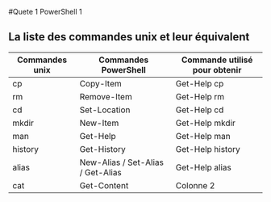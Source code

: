 #Quete 1 PowerShell 1
## La liste des commandes unix et leur équivalent

|Commandes unix|Commandes PowerShell|  Commande utilisé pour obtenir |
|----------|---------------|---------------------|
| cp| Copy-Item| Get-Help cp |
| rm | Remove-Item | Get-Help rm |
| cd | Set-Location | Get-Help cd |
| mkdir | New-Item | Get-Help mkdir |
| man | Get-Help | Get-Help man |
| history | Get-History | Get-Help history |
| alias | New-Alias / Set-Alias / Get-Alias | Get-Help alias |
| cat | Get-Content | Colonne 2 | Get-Help cat |
